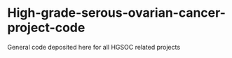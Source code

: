 # High-grade-serous-ovarian-cancer-project-code
General code deposited here for all HGSOC related projects
